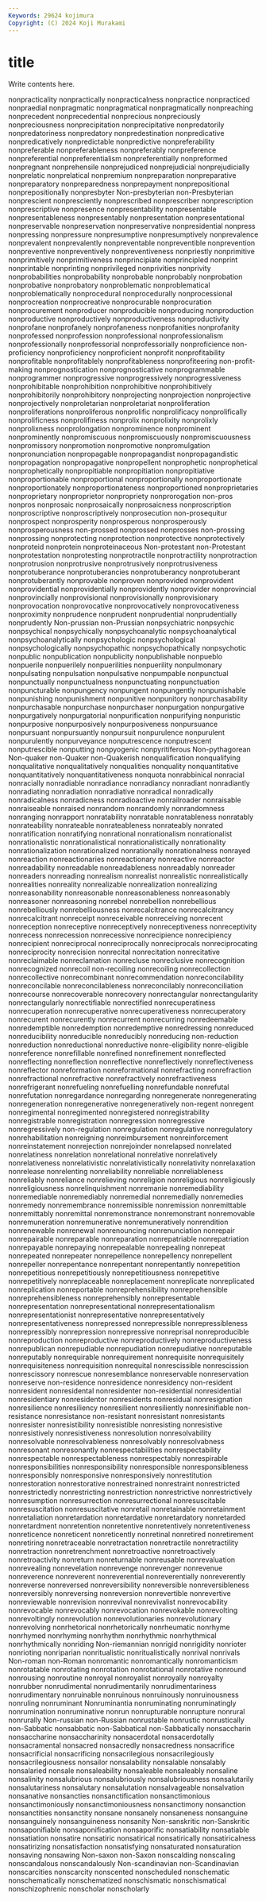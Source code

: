```yaml
---
Keywords: 29624 kojimura
Copyright: (C) 2024 Koji Murakami
---
```


# title

Write contents here.



nonpracticality nonpractically nonpracticalness nonpractice nonpracticed nonpraedial nonpragmatic nonpragmatical
nonpragmatically nonpreaching nonprecedent nonprecedential nonprecious nonpreciously nonpreciousness nonprecipitation nonprecipitative nonpredatorily
nonpredatoriness nonpredatory nonpredestination nonpredicative nonpredicatively nonpredictable nonpredictive nonpreferability nonpreferable nonpreferableness
nonpreferably nonpreference nonpreferential nonpreferentialism nonpreferentially nonpreformed nonpregnant nonprehensile nonprejudiced nonprejudicial
nonprejudicially nonprelatic nonprelatical nonpremium nonpreparation nonpreparative nonpreparatory nonpreparedness nonprepayment nonprepositional
nonprepositionally nonpresbyter Non-presbyterian non-Presbyterian nonprescient nonpresciently nonprescribed nonprescriber nonprescription nonprescriptive
nonpresence nonpresentability nonpresentable nonpresentableness nonpresentably nonpresentation nonpresentational nonpreservable nonpreservation nonpreservative
nonpresidential nonpress nonpressing nonpressure nonpresumptive nonpresumptively nonprevalence nonprevalent nonprevalently nonpreventable
nonpreventible nonprevention nonpreventive nonpreventively nonpreventiveness nonpriestly nonprimitive nonprimitively nonprimitiveness nonprincipiate
nonprincipled nonprint nonprintable nonprinting nonprivileged nonprivities nonprivity nonprobabilities nonprobability nonprobable
nonprobably nonprobation nonprobative nonprobatory nonproblematic nonproblematical nonproblematically nonprocedural nonprocedurally nonprocessional
nonprocreation nonprocreative nonprocurable nonprocuration nonprocurement nonproducer nonproducible nonproducing nonproduction nonproductive
nonproductively nonproductiveness nonproductivity nonprofane nonprofanely nonprofaneness nonprofanities nonprofanity nonprofessed nonprofession
nonprofessional nonprofessionalism nonprofessionally nonprofessorial nonprofessorially nonproficience non-proficiency nonproficiency nonproficient nonprofit
nonprofitability nonprofitable nonprofitablely nonprofitableness nonprofiteering non-profit-making nonprognostication nonprognosticative nonprogrammable nonprogrammer
nonprogressive nonprogressively nonprogressiveness nonprohibitable nonprohibition nonprohibitive nonprohibitively nonprohibitorily nonprohibitory nonprojecting
nonprojection nonprojective nonprojectively nonproletarian nonproletariat nonproliferation nonproliferations nonproliferous nonprolific nonprolificacy
nonprolifically nonprolificness nonprolifiness nonprolix nonprolixity nonprolixly nonprolixness nonprolongation nonprominence nonprominent
nonprominently nonpromiscuous nonpromiscuously nonpromiscuousness nonpromissory nonpromotion nonpromotive nonpromulgation nonpronunciation nonpropagable
nonpropagandist nonpropagandistic nonpropagation nonpropagative nonpropellent nonprophetic nonprophetical nonprophetically nonpropitiable nonpropitiation
nonpropitiative nonproportionable nonproportional nonproportionally nonproportionate nonproportionately nonproportionateness nonproportioned nonproprietaries nonproprietary
nonproprietor nonpropriety nonprorogation non-pros nonpros nonprosaic nonprosaically nonprosaicness nonproscription nonproscriptive
nonproscriptively nonprosecution non-prosequitur nonprospect nonprosperity nonprosperous nonprosperously nonprosperousness non-prossed nonprossed
nonprosses non-prossing nonprossing nonprotecting nonprotection nonprotective nonprotectively nonproteid nonprotein nonproteinaceous
Non-protestant non-Protestant nonprotestation nonprotesting nonprotractile nonprotractility nonprotraction nonprotrusion nonprotrusive nonprotrusively
nonprotrusiveness nonprotuberance nonprotuberancies nonprotuberancy nonprotuberant nonprotuberantly nonprovable nonproven nonprovided nonprovident
nonprovidential nonprovidentially nonprovidently nonprovider nonprovincial nonprovincially nonprovisional nonprovisionally nonprovisionary nonprovocation
nonprovocative nonprovocatively nonprovocativeness nonproximity nonprudence nonprudent nonprudential nonprudentially nonprudently Non-prussian
non-Prussian nonpsychiatric nonpsychic nonpsychical nonpsychically nonpsychoanalytic nonpsychoanalytical nonpsychoanalytically nonpsychologic nonpsychological
nonpsychologically nonpsychopathic nonpsychopathically nonpsychotic nonpublic nonpublication nonpublicity nonpublishable nonpueblo nonpuerile
nonpuerilely nonpuerilities nonpuerility nonpulmonary nonpulsating nonpulsation nonpulsative nonpumpable nonpunctual nonpunctually
nonpunctualness nonpunctuating nonpunctuation nonpuncturable nonpungency nonpungent nonpungently nonpunishable nonpunishing nonpunishment
nonpunitive nonpunitory nonpurchasability nonpurchasable nonpurchase nonpurchaser nonpurgation nonpurgative nonpurgatively nonpurgatorial
nonpurification nonpurifying nonpuristic nonpurposive nonpurposively nonpurposiveness nonpursuance nonpursuant nonpursuantly nonpursuit
nonpurulence nonpurulent nonpurulently nonpurveyance nonputrescence nonputrescent nonputrescible nonputting nonpyogenic nonpyritiferous
Non-pythagorean Non-quaker non-Quaker non-Quakerish nonqualification nonqualifying nonqualitative nonqualitatively nonqualities nonquality
nonquantitative nonquantitatively nonquantitativeness nonquota nonrabbinical nonracial nonracially nonradiable nonradiance nonradiancy
nonradiant nonradiantly nonradiating nonradiation nonradiative nonradical nonradically nonradicalness nonradicness nonradioactive
nonrailroader nonraisable nonraiseable nonraised nonrandom nonrandomly nonrandomness nonranging nonrapport nonratability
nonratable nonratableness nonratably nonrateability nonrateable nonrateableness nonrateably nonrated nonratification nonratifying
nonrational nonrationalism nonrationalist nonrationalistic nonrationalistical nonrationalistically nonrationality nonrationalization nonrationalized nonrationally
nonrationalness nonrayed nonreaction nonreactionaries nonreactionary nonreactive nonreactor nonreadability nonreadable nonreadableness
nonreadably nonreader nonreaders nonreading nonrealism nonrealist nonrealistic nonrealistically nonrealities nonreality
nonrealizable nonrealization nonrealizing nonreasonability nonreasonable nonreasonableness nonreasonably nonreasoner nonreasoning nonrebel
nonrebellion nonrebellious nonrebelliously nonrebelliousness nonrecalcitrance nonrecalcitrancy nonrecalcitrant nonreceipt nonreceivable nonreceiving
nonrecent nonreception nonreceptive nonreceptively nonreceptiveness nonreceptivity nonrecess nonrecession nonrecessive nonrecipience
nonrecipiency nonrecipient nonreciprocal nonreciprocally nonreciprocals nonreciprocating nonreciprocity nonrecision nonrecital nonrecitation
nonrecitative nonreclaimable nonreclamation nonrecluse nonreclusive nonrecognition nonrecognized nonrecoil non-recoiling nonrecoiling
nonrecollection nonrecollective nonrecombinant nonrecommendation nonreconcilability nonreconcilable nonreconcilableness nonreconcilably nonreconciliation nonrecourse
nonrecoverable nonrecovery nonrectangular nonrectangularity nonrectangularly nonrectifiable nonrectified nonrecuperatiness nonrecuperation nonrecuperative
nonrecuperativeness nonrecuperatory nonrecurent nonrecurently nonrecurrent nonrecurring nonredeemable nonredemptible nonredemption nonredemptive
nonredressing nonreduced nonreducibility nonreducible nonreducibly nonreducing non-reduction nonreduction nonreductional nonreductive
nonre-eligibility nonre-eligible nonreference nonrefillable nonrefined nonrefinement nonreflected nonreflecting nonreflection nonreflective
nonreflectively nonreflectiveness nonreflector nonreformation nonreformational nonrefracting nonrefraction nonrefractional nonrefractive nonrefractively
nonrefractiveness nonrefrigerant nonrefueling nonrefuelling nonrefundable nonrefutal nonrefutation nonregardance nonregarding nonregenerate
nonregenerating nonregeneration nonregenerative nonregeneratively non-regent nonregent nonregimental nonregimented nonregistered nonregistrability
nonregistrable nonregistration nonregression nonregressive nonregressively non-regulation nonregulation nonregulative nonregulatory nonrehabilitation
nonreigning nonreimbursement nonreinforcement nonreinstatement nonrejection nonrejoinder nonrelapsed nonrelated nonrelatiness nonrelation
nonrelational nonrelative nonrelatively nonrelativeness nonrelativistic nonrelativistically nonrelativity nonrelaxation nonrelease nonrelenting
nonreliability nonreliable nonreliableness nonreliably nonreliance nonrelieving nonreligion nonreligious nonreligiously nonreligiousness
nonrelinquishment nonremanie nonremediability nonremediable nonremediably nonremedial nonremedially nonremedies nonremedy nonremembrance
nonremissible nonremission nonremittable nonremittably nonremittal nonremonstrance nonremonstrant nonremovable nonremuneration nonremunerative
nonremuneratively nonrendition nonrenewable nonrenewal nonrenouncing nonrenunciation nonrepair nonrepairable nonreparable nonreparation
nonrepatriable nonrepatriation nonrepayable nonrepaying nonrepealable nonrepealing nonrepeat nonrepeated nonrepeater nonrepellence
nonrepellency nonrepellent nonrepeller nonrepentance nonrepentant nonrepentantly nonrepetition nonrepetitious nonrepetitiously nonrepetitiousness
nonrepetitive nonrepetitively nonreplaceable nonreplacement nonreplicate nonreplicated nonreplication nonreportable nonreprehensibility nonreprehensible
nonreprehensibleness nonreprehensibly nonrepresentable nonrepresentation nonrepresentational nonrepresentationalism nonrepresentationist nonrepresentative nonrepresentatively nonrepresentativeness
nonrepressed nonrepressible nonrepressibleness nonrepressibly nonrepression nonrepressive nonreprisal nonreproducible nonreproduction nonreproductive
nonreproductively nonreproductiveness nonrepublican nonrepudiable nonrepudiation nonrepudiative nonreputable nonreputably nonrequirable nonrequirement
nonrequisite nonrequisitely nonrequisiteness nonrequisition nonrequital nonrescissible nonrescission nonrescissory nonrescue nonresemblance
nonreservable nonreservation nonreserve non-residence nonresidence nonresidency non-resident nonresident nonresidental nonresidenter
non-residential nonresidential nonresidentiary nonresidentor nonresidents nonresidual nonresignation nonresilience nonresiliency nonresilient
nonresiliently nonresinifiable non-resistance nonresistance non-resistant nonresistant nonresistants nonresister nonresistibility nonresistible
nonresisting nonresistive nonresistively nonresistiveness nonresolution nonresolvability nonresolvable nonresolvableness nonresolvably nonresolvabness
nonresonant nonresonantly nonrespectabilities nonrespectability nonrespectable nonrespectableness nonrespectably nonrespirable nonresponsibilities nonresponsibility
nonresponsible nonresponsibleness nonresponsibly nonresponsive nonresponsively nonrestitution nonrestoration nonrestorative nonrestrained nonrestraint
nonrestricted nonrestrictedly nonrestricting nonrestriction nonrestrictive nonrestrictively nonresumption nonresurrection nonresurrectional nonresuscitable
nonresuscitation nonresuscitative nonretail nonretainable nonretainment nonretaliation nonretardation nonretardative nonretardatory nonretarded
nonretardment nonretention nonretentive nonretentively nonretentiveness nonreticence nonreticent nonreticently nonretinal nonretired
nonretirement nonretiring nonretraceable nonretractation nonretractile nonretractility nonretraction nonretrenchment nonretroactive nonretroactively
nonretroactivity nonreturn nonreturnable nonreusable nonrevaluation nonrevealing nonrevelation nonrevenge nonrevenger nonrevenue
nonreverence nonreverent nonreverential nonreverentially nonreverently nonreverse nonreversed nonreversibility nonreversible nonreversibleness
nonreversibly nonreversing nonreversion nonrevertible nonrevertive nonreviewable nonrevision nonrevival nonrevivalist nonrevocability
nonrevocable nonrevocably nonrevocation nonrevokable nonrevolting nonrevoltingly nonrevolution nonrevolutionaries nonrevolutionary nonrevolving
nonrhetorical nonrhetorically nonrheumatic nonrhyme nonrhymed nonrhyming nonrhythm nonrhythmic nonrhythmical nonrhythmically
nonriding Non-riemannian nonrigid nonrigidity nonrioter nonrioting nonriparian nonritualistic nonritualistically nonrival
nonrivals Non-roman non-Roman nonromantic nonromantically nonromanticism nonrotatable nonrotating nonrotation nonrotational
nonrotative nonround nonrousing nonroutine nonroyal nonroyalist nonroyally nonroyalty nonrubber nonrudimental
nonrudimentarily nonrudimentariness nonrudimentary nonruinable nonruinous nonruinously nonruinousness nonruling nonruminant Nonruminantia
nonruminating nonruminatingly nonrumination nonruminative nonrun nonrupturable nonrupture nonrural nonrurally Non-russian
non-Russian nonrustable nonrustic nonrustically non-Sabbatic nonsabbatic non-Sabbatical non-Sabbatically nonsaccharin nonsaccharine
nonsaccharinity nonsacerdotal nonsacerdotally nonsacramental nonsacred nonsacredly nonsacredness nonsacrifice nonsacrificial nonsacrificing
nonsacrilegious nonsacrilegiously nonsacrilegiousness nonsailor nonsalability nonsalable nonsalably nonsalaried nonsale nonsaleability
nonsaleable nonsaleably nonsaline nonsalinity nonsalubrious nonsalubriously nonsalubriousness nonsalutarily nonsalutariness nonsalutary
nonsalutation nonsalvageable nonsalvation nonsanative nonsancties nonsanctification nonsanctimonious nonsanctimoniously nonsanctimoniousness nonsanctimony
nonsanction nonsanctities nonsanctity nonsane nonsanely nonsaneness nonsanguine nonsanguinely nonsanguineness nonsanity
Non-sanskritic non-Sanskritic nonsaponifiable nonsaponification nonsaporific nonsatiability nonsatiable nonsatiation nonsatire nonsatiric
nonsatirical nonsatirically nonsatiricalness nonsatirizing nonsatisfaction nonsatisfying nonsaturated nonsaturation nonsaving nonsawing
Non-saxon non-Saxon nonscalding nonscaling nonscandalous nonscandalously Non-scandinavian non-Scandinavian nonscarcities nonscarcity
nonscented nonscheduled nonschematic nonschematically nonschematized nonschismatic nonschismatical nonschizophrenic nonscholar nonscholarly
